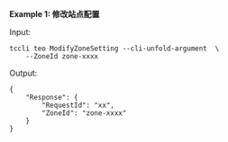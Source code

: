 **Example 1: 修改站点配置**



Input: 

```
tccli teo ModifyZoneSetting --cli-unfold-argument  \
    --ZoneId zone-xxxx
```

Output: 
```
{
    "Response": {
        "RequestId": "xx",
        "ZoneId": "zone-xxxx"
    }
}
```

